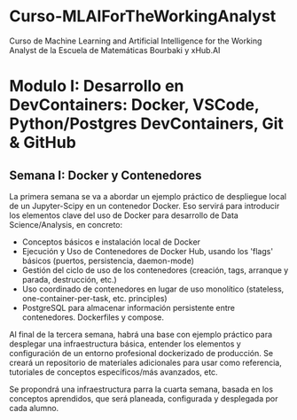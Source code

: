 # Curso-MLAIForTheWorkingAnalyst
Curso de Machine Learning and Artificial Intelligence for the Working Analyst de la Escuela de Matemáticas Bourbaki y xHub.AI 

# Modulo I: Desarrollo en DevContainers: Docker, VSCode, Python/Postgres DevContainers, Git & GitHub
## Semana I: Docker y Contenedores
La primera semana se va a abordar un ejemplo práctico de despliegue local de un Jupyter-Scipy en un contenedor Docker. Eso servirá para introducir los elementos clave del uso de Docker para desarrollo de Data Science/Analysis, en concreto:

* Conceptos básicos e instalación local de Docker
* Ejecución y Uso de Contenedores de Docker Hub, usando los 'flags' básicos (puertos, persistencia, daemon-mode)
* Gestión del ciclo de uso de los contenedores (creación, tags, arranque y parada, destrucción, etc.)
* Uso coordinado de contenedores en lugar de uso monolítico (stateless, one-container-per-task, etc. principles) 
* PostgreSQL para almacenar información persistente entre contenedores. Dockerfiles y compose.


Al final de la tercera semana, habrá una base con ejemplo práctico para desplegar una infraestructura básica, entender los elementos y configuración de un entorno profesional dockerizado de producción. Se creará un repositorio de materiales adicionales para usar como referencia, tutoriales de conceptos específicos/más avanzados, etc.

Se propondrá una infraestructura parra la cuarta semana, basada en los conceptos aprendidos, que será planeada, configurada y desplegada por cada alumno.
